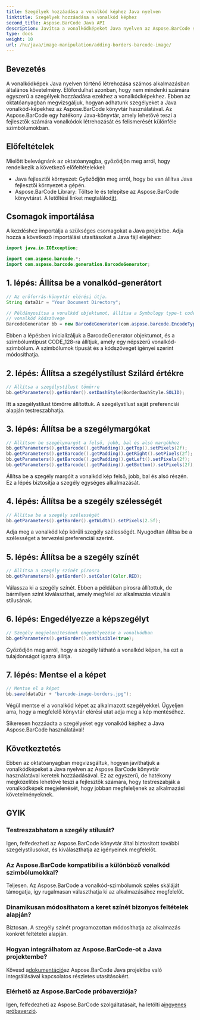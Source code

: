 ```yaml
---
title: Szegélyek hozzáadása a vonalkód képhez Java nyelven
linktitle: Szegélyek hozzáadása a vonalkód képhez
second_title: Aspose.BarCode Java API
description: Javítsa a vonalkódképeket Java nyelven az Aspose.BarCode segítségével testreszabható szegélyek hozzáadásával. Kövesse ezt a lépésről lépésre szóló útmutatót a tetszetős vonalkód-megoldás eléréséhez.
type: docs
weight: 10
url: /hu/java/image-manipulation/adding-borders-barcode-image/
---
```


## Bevezetés

A vonalkódképek Java nyelven történő létrehozása számos alkalmazásban általános követelmény. Előfordulhat azonban, hogy nem mindenki számára egyszerű a szegélyek hozzáadása ezekhez a vonalkódképekhez. Ebben az oktatóanyagban megvizsgáljuk, hogyan adhatunk szegélyeket a Java vonalkód-képekhez az Aspose.BarCode könyvtár használatával. Az Aspose.BarCode egy hatékony Java-könyvtár, amely lehetővé teszi a fejlesztők számára vonalkódok létrehozását és felismerését különféle szimbólumokban.

## Előfeltételek

Mielőtt belevágnánk az oktatóanyagba, győződjön meg arról, hogy rendelkezik a következő előfeltételekkel:

- Java fejlesztői környezet: Győződjön meg arról, hogy be van állítva Java fejlesztői környezet a gépén.
- Aspose.BarCode Library: Töltse le és telepítse az Aspose.BarCode könyvtárat. A letöltési linket megtalálod[itt](https://releases.aspose.com/barcode/java/).

## Csomagok importálása

A kezdéshez importálja a szükséges csomagokat a Java projektbe. Adja hozzá a következő importálási utasításokat a Java fájl elejéhez:

```java
import java.io.IOException;

import com.aspose.barcode.*;
import com.aspose.barcode.generation.BarcodeGenerator;
```

## 1. lépés: Állítsa be a vonalkód-generátort

```java
// Az erőforrás-könyvtár elérési útja.
String dataDir = "Your Document Directory";

// Példányosítsa a vonalkód objektumot, állítsa a Symbology type-t code128-ra, és állítsa be a
// vonalkód kódszövege
BarcodeGenerator bb = new BarcodeGenerator(com.aspose.barcode.EncodeTypes.CODE_128, "1234567");
```

Ebben a lépésben inicializáljuk a BarcodeGenerator objektumot, és a szimbólumtípust CODE_128-ra állítjuk, amely egy népszerű vonalkód-szimbólum. A szimbólumok típusát és a kódszöveget igényei szerint módosíthatja.

## 2. lépés: Állítsa a szegélystílust Szilárd értékre

```java
// Állítsa a szegélystílust tömörre
bb.getParameters().getBorder().setDashStyle(BorderDashStyle.SOLID);
```

Itt a szegélystílust tömörre állítottuk. A szegélystílust saját preferenciái alapján testreszabhatja.

## 3. lépés: Állítsa be a szegélymargókat

```java
// Állítson be szegélymargót a felső, jobb, bal és alsó margókhoz
bb.getParameters().getBarcode().getPadding().getTop().setPixels(2f);
bb.getParameters().getBarcode().getPadding().getRight().setPixels(2f);
bb.getParameters().getBarcode().getPadding().getLeft().setPixels(2f);
bb.getParameters().getBarcode().getPadding().getBottom().setPixels(2f);
```

Állítsa be a szegély margóit a vonalkód kép felső, jobb, bal és alsó részén. Ez a lépés biztosítja a szegély egységes alkalmazását.

## 4. lépés: Állítsa be a szegély szélességét

```java
// Állítsa be a szegély szélességét
bb.getParameters().getBorder().getWidth().setPixels(2.5f);
```

Adja meg a vonalkód kép körüli szegély szélességét. Nyugodtan állítsa be a szélességet a tervezési preferenciái szerint.

## 5. lépés: Állítsa be a szegély színét

```java
// Állítsa a szegély színét pirosra
bb.getParameters().getBorder().setColor(Color.RED);
```

Válassza ki a szegély színét. Ebben a példában pirosra állítottuk, de bármilyen színt kiválaszthat, amely megfelel az alkalmazás vizuális stílusának.

## 6. lépés: Engedélyezze a képszegélyt

```java
// Szegély megjelenítésének engedélyezése a vonalkódban
bb.getParameters().getBorder().setVisible(true);
```

Győződjön meg arról, hogy a szegély látható a vonalkód képen, ha ezt a tulajdonságot igazra állítja.

## 7. lépés: Mentse el a képet

```java
// Mentse el a képet
bb.save(dataDir + "barcode-image-borders.jpg");
```

Végül mentse el a vonalkód képet az alkalmazott szegélyekkel. Ügyeljen arra, hogy a megfelelő könyvtár elérési utat adja meg a kép mentéséhez.

Sikeresen hozzáadta a szegélyeket egy vonalkód képhez a Java Aspose.BarCode használatával!

## Következtetés

Ebben az oktatóanyagban megvizsgáltuk, hogyan javíthatjuk a vonalkódképeket a Java nyelven az Aspose.BarCode könyvtár használatával keretek hozzáadásával. Ez az egyszerű, de hatékony megközelítés lehetővé teszi a fejlesztők számára, hogy testreszabják a vonalkódképek megjelenését, hogy jobban megfeleljenek az alkalmazási követelményeknek.

## GYIK

### Testreszabhatom a szegély stílusát?
Igen, felfedezheti az Aspose.BarCode könyvtár által biztosított további szegélystílusokat, és kiválaszthatja az igényeinek megfelelőt.

### Az Aspose.BarCode kompatibilis a különböző vonalkód szimbólumokkal?
Teljesen. Az Aspose.BarCode a vonalkód-szimbólumok széles skáláját támogatja, így rugalmasan választhatja ki az alkalmazásához megfelelőt.

### Dinamikusan módosíthatom a keret színét bizonyos feltételek alapján?
Biztosan. A szegély színét programozottan módosíthatja az alkalmazás konkrét feltételei alapján.

### Hogyan integrálhatom az Aspose.BarCode-ot a Java projektembe?
 Kövesd a[dokumentáció](https://reference.aspose.com/barcode/java/)az Aspose.BarCode Java projektbe való integrálásával kapcsolatos részletes utasításokért.

### Elérhető az Aspose.BarCode próbaverziója?
 Igen, felfedezheti az Aspose.BarCode szolgáltatásait, ha letölti a[ingyenes próbaverzió](https://releases.aspose.com/).
